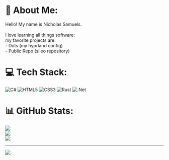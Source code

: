 # 💫 About Me:
Hello! My name is Nicholas Samuels.<br><br>I love learning all things software:<br>my favorite projects are:<br>- Dots (my hyprland config)<br>- Public Repo (sileo repository)


# 💻 Tech Stack:
![C#](https://img.shields.io/badge/c%23-%23239120.svg?style=for-the-badge&logo=c-sharp&logoColor=white) ![HTML5](https://img.shields.io/badge/html5-%23E34F26.svg?style=for-the-badge&logo=html5&logoColor=white) ![CSS3](https://img.shields.io/badge/css3-%231572B6.svg?style=for-the-badge&logo=css3&logoColor=white) ![Rust](https://img.shields.io/badge/rust-%23000000.svg?style=for-the-badge&logo=rust&logoColor=white) ![.Net](https://img.shields.io/badge/.NET-5C2D91?style=for-the-badge&logo=.net&logoColor=white)
# 📊 GitHub Stats:
![](https://github-readme-stats.vercel.app/api?username=phant80m&theme=material-palenight&hide_border=true&include_all_commits=true&count_private=false)<br/>
![](https://github-readme-streak-stats.herokuapp.com/?user=phant80m&theme=material-palenight&hide_border=true)<br/>
![](https://github-readme-stats.vercel.app/api/top-langs/?username=phant80m&theme=material-palenight&hide_border=true&include_all_commits=true&count_private=false&layout=compact)

---
[![](https://visitcount.itsvg.in/api?id=phant80m&icon=0&color=0)](https://visitcount.itsvg.in)
